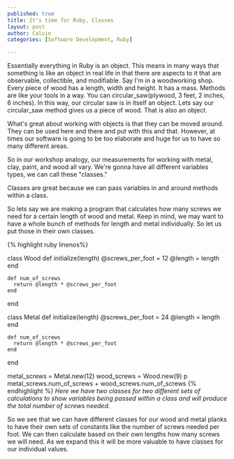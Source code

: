 ```yaml
--- 
published: true
title: It's time for Ruby, Classes
layout: post
author: Calvin
categories: [Software Development, Ruby]

---
```

Essentially everything in Ruby is an object. This means in many ways that something is like an object in real life in that there are aspects to it that are observable, collectible, and modifiable. Say I'm in a woodworking shop. Every piece of wood has a length, width and height. It has a mass. Methods are like your tools in a way. You can circular_saw(plywood, 3 feet, 2 inches, 6 inches). In this way, our circular saw is in itself an object. Lets say our circular_saw method gives us a piece of wood. That is also an object.

What's great about working with objects is that they can be moved around. They can be used here and there and put with this and that. However, at times our software is going to be too elaborate and huge for us to have so many different areas.

So in our workshop analogy, our measurements for working with metal, clay, paint, and wood all vary. We're gonna have all different variables types, we can call these "classes."

Classes are great because we can pass variables in and around methods within a class.

So lets say we are making a program that calculates how many screws we need for a certain length of wood and metal. Keep in mind, we may want to have a whole bunch of methods for length and metal individually. So let us put those in their own classes.

{% highlight ruby linenos%}

  class Wood
    def initialize(length)
      @screws_per_foot = 12
      @length = length
    end

    def num_of_screws
      return @length * @screws_per_foot
    end
  end

  class Metal
     def initialize(length)
      @screws_per_foot = 24
      @length = length
    end

    def num_of_screws
      return @length * @screws_per_foot
    end
  end

  metal_screws = Metal.new(12)
  wood_screws = Wood.new(9)
  p metal_screws.num_of_screws + wood_screws.num_of_screws
{% endhighlight %}
*Here we have two classes for two different sets of calculations to show variables being passed within a class and will produce the total number of screws needed.*

So we see that we can have different classes for our wood and metal planks to have their own sets of constants like the number of screws needed per foot. We can then calculate based on their own lengths how many screws we will need. As we expand this it will be more valuable to have classes for our individual values.